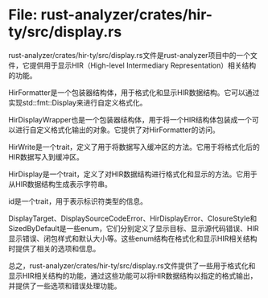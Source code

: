 # File: rust-analyzer/crates/hir-ty/src/display.rs

rust-analyzer/crates/hir-ty/src/display.rs文件是rust-analyzer项目中的一个文件，它提供用于显示HIR（High-level Intermediary Representation）相关结构的功能。

HirFormatter是一个包装器结构体，用于格式化和显示HIR数据结构。它可以通过实现std::fmt::Display来进行自定义格式化。

HirDisplayWrapper也是一个包装器结构体，用于将一个HIR结构体包装成一个可以进行自定义格式化输出的对象。它提供了对HirFormatter的访问。

HirWrite是一个trait，定义了用于将数据写入缓冲区的方法。它用于将格式化后的HIR数据写入到缓冲区。

HirDisplay是一个trait，定义了对HIR数据结构进行格式化和显示的方法。它用于从HIR数据结构生成表示字符串。

id是一个trait，用于表示标识符类型的信息。

DisplayTarget、DisplaySourceCodeError、HirDisplayError、ClosureStyle和SizedByDefault是一些enum，它们分别定义了显示目标、显示源代码错误、HIR显示错误、闭包样式和默认大小等。这些enum结构在格式化和显示HIR相关结构时提供了相关的选项和信息。

总之，rust-analyzer/crates/hir-ty/src/display.rs文件提供了一些用于格式化和显示HIR相关结构的功能，通过这些功能可以将HIR数据结构以指定的格式输出，并提供了一些选项和错误处理功能。

